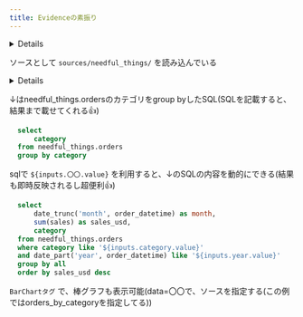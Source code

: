 ```yaml
---
title: Evidenceの素振り
---
```


<Details title='ページの更新方法'>

- このページはプロジェクト内の `/pages/index.md` にある。
- マークダウンファイルに変更を加えて保存すると、ブラウザ上で変更が反映される。

</Details>

ソースとして `sources/needful_things/` を読み込んでいる

<Details title="tree sources/needful_things の結果">

```markdown
sources/needful_things
├── connection.yaml
├── needful_things.duckdb
└── orders.sql
```

</Details>


↓はneedful_things.ordersのカテゴリをgroup byしたSQL(SQLを記載すると、結果まで載せてくれる👍)

```sql categories
  select
      category
  from needful_things.orders
  group by category
```

<Dropdown data={categories} name=category value=category>
    <DropdownOption value="%" valueLabel="全てのcategory"/>
</Dropdown>

<Dropdown name=year>
    <DropdownOption value=% valueLabel="全ての年"/>
    <DropdownOption value=2019/>
    <DropdownOption value=2020/>
    <DropdownOption value=2021/>
</Dropdown>

sqlで `${inputs.〇〇.value}` を利用すると、↓のSQLの内容を動的にできる(結果も即時反映されるし超便利👍)

```sql orders_by_category
  select 
      date_trunc('month', order_datetime) as month,
      sum(sales) as sales_usd,
      category
  from needful_things.orders
  where category like '${inputs.category.value}'
  and date_part('year', order_datetime) like '${inputs.year.value}'
  group by all
  order by sales_usd desc
```

`BarChartタグ` で、棒グラフも表示可能(data=〇〇で、ソースを指定する(この例ではorders_by_categoryを指定してる))

<BarChart
    data={orders_by_category}
    title="月毎のセールス, {inputs.category.label}"
    x=month
    y=sales_usd
    series=category
/>
